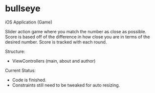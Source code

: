 # bullseye
iOS Application (Game)

Slider action game where you match the number as close as possible. Score is based off of the difference in how close you are in terms of the desired number. Score is tracked with each round.

Structure:
- ViewControllers (main, about and author)

Current Status: 
- Code is finished.
- Constraints still need to be tweaked for auto resizing.


